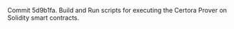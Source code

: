 Commit 5d9b1fa.                    Build and Run scripts for executing the Certora Prover on Solidity smart contracts.